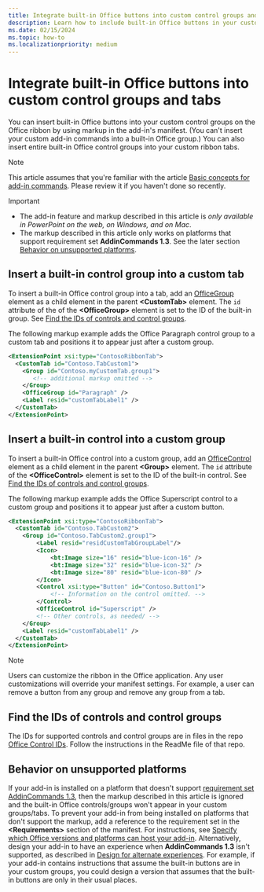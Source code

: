 ```yaml
---
title: Integrate built-in Office buttons into custom control groups and tabs
description: Learn how to include built-in Office buttons in your custom command groups and tabs on the Office ribbon.
ms.date: 02/15/2024
ms.topic: how-to
ms.localizationpriority: medium
---
```



# Integrate built-in Office buttons into custom control groups and tabs

You can insert built-in Office buttons into your custom control groups on the Office ribbon by using markup in the add-in's manifest. (You can't insert your custom add-in commands into a built-in Office group.) You can also insert entire built-in Office control groups into your custom ribbon tabs.

> [!NOTE]
> This article assumes that you're familiar with the article [Basic concepts for add-in commands](add-in-commands.md). Please review it if you haven't done so recently.

> [!IMPORTANT]
>
> - The add-in feature and markup described in this article is *only available in PowerPoint on the web, on Windows, and on Mac*.
> - The markup described in this article only works on platforms that support requirement set **AddinCommands 1.3**. See the later section [Behavior on unsupported platforms](#behavior-on-unsupported-platforms).

## Insert a built-in control group into a custom tab

To insert a built-in Office control group into a tab, add an [OfficeGroup](/javascript/api/manifest/customtab#officegroup) element as a child element in the parent **\<CustomTab\>** element. The `id` attribute of the of the **\<OfficeGroup\>** element is set to the ID of the built-in group. See [Find the IDs of controls and control groups](#find-the-ids-of-controls-and-control-groups).

The following markup example adds the Office Paragraph control group to a custom tab and positions it to appear just after a custom group.

```xml
<ExtensionPoint xsi:type="ContosoRibbonTab">
  <CustomTab id="Contoso.TabCustom1">
    <Group id="Contoso.myCustomTab.group1">
       <!-- additional markup omitted -->
    </Group>
    <OfficeGroup id="Paragraph" />
    <Label resid="customTabLabel1" />
  </CustomTab>
</ExtensionPoint>
```

## Insert a built-in control into a custom group

To insert a built-in Office control into a custom group, add an [OfficeControl](/javascript/api/manifest/group#officecontrol) element as a child element in the parent **\<Group\>** element. The `id` attribute of the **\<OfficeControl\>** element is set to the ID of the built-in control. See [Find the IDs of controls and control groups](#find-the-ids-of-controls-and-control-groups).

The following markup example adds the Office Superscript control to a custom group and positions it to appear just after a custom button.

```xml
<ExtensionPoint xsi:type="ContosoRibbonTab">
  <CustomTab id="Contoso.TabCustom2">
    <Group id="Contoso.TabCustom2.group1">
        <Label resid="residCustomTabGroupLabel"/>
        <Icon>
            <bt:Image size="16" resid="blue-icon-16" />
            <bt:Image size="32" resid="blue-icon-32" />
            <bt:Image size="80" resid="blue-icon-80" />
        </Icon>
        <Control xsi:type="Button" id="Contoso.Button1">
            <!-- Information on the control omitted. -->
        </Control>
        <OfficeControl id="Superscript" />
        <!-- Other controls, as needed/ -->
    </Group>
    <Label resid="customTabLabel1" />
  </CustomTab>
</ExtensionPoint>
```

> [!NOTE]
> Users can customize the ribbon in the Office application. Any user customizations will override your manifest settings. For example, a user can remove a button from any group and remove any group from a tab.

## Find the IDs of controls and control groups

The IDs for supported controls and control groups are in files in the repo [Office Control IDs](https://github.com/OfficeDev/office-control-ids). Follow the instructions in the ReadMe file of that repo.

## Behavior on unsupported platforms

If your add-in is installed on a platform that doesn't support [requirement set AddinCommands 1.3](/javascript/api/requirement-sets/common/add-in-commands-requirement-sets), then the markup described in this article is ignored and the built-in Office controls/groups won't appear in your custom groups/tabs. To prevent your add-in from being installed on platforms that don't support the markup, add a reference to the requirement set in the **\<Requirements\>** section of the manifest. For instructions, see [Specify which Office versions and platforms can host your add-in](../develop/specify-office-hosts-and-api-requirements.md#specify-which-office-versions-and-platforms-can-host-your-add-in). Alternatively, design your add-in to have an experience when **AddinCommands 1.3** isn't supported, as described in [Design for alternate experiences](../develop/specify-office-hosts-and-api-requirements.md#design-for-alternate-experiences). For example, if your add-in contains instructions that assume the built-in buttons are in your custom groups, you could design a version that assumes that the built-in buttons are only in their usual places.

